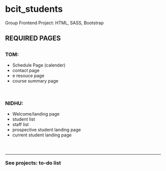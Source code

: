 # bcit_students
 Group Frontend Project: HTML, SASS, Bootstrap


<h2> REQUIRED PAGES <h2>

<h3> TOM:  </h3>
<ul> 
<li> Schedule Page (calender) </li> 
<li> contact page</li>
<li> e resouce page </li>
<li> course summary page </li>
</ul>

<br>

<h3> NIDHU: </h3>
<ul> 
<li> Welcome/landing page</li> 
 <li> student list  </li> 
<li> staff list </li> 
<li> prospective student landing page </li>
<li> current student landing page </li>


 
</ul>

<br>

<h3> <hr> See projects: to-do list </hr></h3>
